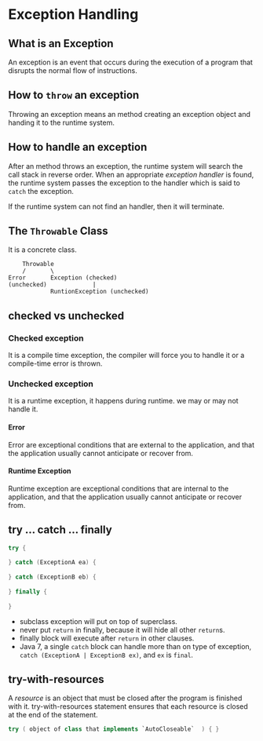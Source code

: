 # Exception Handling
## What is an Exception
An exception is an event that occurs during the execution of a program that disrupts the normal flow of instructions.


## How to `throw` an exception
Throwing an exception means an method creating an exception object and handing it to the runtime system.


## How to handle an exception
After an method throws an exception, the runtime system will search the call stack in reverse order. When an appropriate *exception handler* is found, the runtime system passes the exception to the handler which is said to `catch` the exception.

If the runtime system can not find an handler, then it will terminate.




## The `Throwable` Class
It is a concrete class. 

```
	Throwable
	/		\
Error		Exception (checked)
(unchecked)				|
			RuntionException (unchecked)
```


## checked vs unchecked
### Checked exception 
It is a compile time exception, the compiler will force you to handle it or a compile-time error is thrown.

### Unchecked exception
It is a runtime exception, it happens during runtime. we may or may not handle it.

#### Error
Error are exceptional conditions that are external to the application, and that the application usually cannot anticipate or recover from.

#### Runtime Exception
Runtime exception are exceptional conditions that are internal to the application, and that the application usually cannot anticipate or recover from.


## try ... catch ... finally
```java
try {
	
} catch (ExceptionA ea) {
	
} catch (ExceptionB eb) {
	
} finally {
	
}
```
* subclass exception will put on top of superclass.
* never put `return` in finally, because it will hide all other `return`s.
* finally block will execute after `return` in other clauses.
* Java 7, a single `catch` block can handle more than on type of exception, `catch (ExceptionA | ExceptionB ex)`, and `ex` is `final`.

## try-with-resources
A *resource* is an object that must be closed after the program is finished with it. try-with-resources statement ensures that each resource is closed at the end of the statement.

```java
try ( object of class that implements `AutoCloseable`  ) { }
```